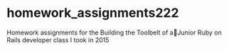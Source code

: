# homework_assignments222
Homework assignments for the Building the Toolbelt of aJunior Ruby on Rails developer class I took in 2015


